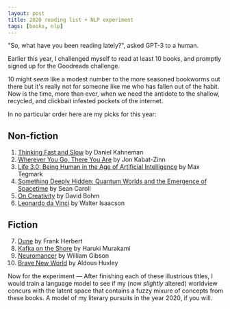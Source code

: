 ```yaml
---
layout: post
title: 2020 reading list + NLP experiment
tags: [books, nlp]
---
```


"So, what have you been reading lately?", asked GPT-3 to a human.

Earlier this year, I challenged myself to read at least 10 books, and promptly signed up for the Goodreads challenge.
 
 10 might *seem* like a modest number to the more seasoned bookworms out there but it's really not for someone like me who has fallen out of the habit. Now is the time, more than ever, when we need the antidote to the shallow, recycled, and clickbait infested pockets of the internet.

In no particular order here are my picks for this year:

## Non-fiction
1. [Thinking Fast and Slow](https://www.goodreads.com/book/show/11468377-thinking-fast-and-slow) by Daniel Kahneman
2. [Wherever You Go, There You Are](https://www.goodreads.com/book/show/14096.Wherever_You_Go_There_You_Are) by Jon Kabat-Zinn
3. [Life 3.0: Being Human in the Age of Artificial Intelligence](https://www.goodreads.com/book/show/34272565-life-3-0) by Max Tegmark
4. [Something Deeply Hidden: Quantum Worlds and the Emergence of Spacetime](https://www.goodreads.com/book/show/44065062-something-deeply-hidden) by Sean Caroll
5. [On Creativity](https://www.goodreads.com/book/show/103625.On_Creativity) by David Bohm
6. [Leonardo da Vinci](https://www.goodreads.com/book/show/34684622-leonardo-da-vinci) by Walter Isaacson
 
## Fiction
 
7. [Dune](https://www.goodreads.com/book/show/44767458-dune) by Frank Herbert
8. [Kafka on the Shore](https://www.goodreads.com/book/show/4929.Kafka_on_the_Shore) by Haruki Murakami
9. [Neuromancer](https://www.goodreads.com/book/show/6088007-neuromancer) by William Gibson
10. [Brave New World](https://www.goodreads.com/book/show/5129.Brave_New_World) by Aldous Huxley

Now for the experiment — After finishing each of these illustrious titles, I would train a language model to see if my (now *slightly* altered) worldview concurs with the latent space that contains a fuzzy mixure of concepts from these books. A model of my literary pursuits in the year 2020, if you will.